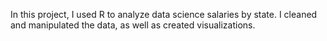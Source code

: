 In this project, I used R to analyze data science salaries by state. I cleaned and manipulated the data, as well as created visualizations. 
